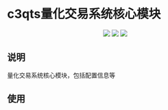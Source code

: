 # c3qts量化交易系统核心模块

<p align="center">
    <img src ="https://img.shields.io/badge/version-0.0.1-blueviolet.svg"/>
    <img src ="https://img.shields.io/badge/platform-windows|linux|macos-yellow.svg"/>
    <img src ="https://img.shields.io/badge/python-3.9-blue.svg" />
</p>

## 说明

量化交易系统核心模块，包括配置信息等

## 使用
